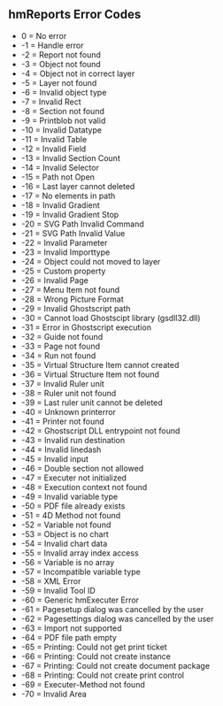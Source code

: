 ## hmReports Error Codes

* 0 = No error
* -1 = Handle error
* -2 = Report not found
* -3 = Object not found
* -4 = Object not in correct layer
* -5 = Layer not found
* -6 = Invalid object type
* -7 = Invalid Rect
* -8 = Section not found
* -9 = Printblob not valid
* -10 = Invalid Datatype
* -11 = Invalid Table
* -12 = Invalid Field
* -13 = Invalid Section Count
* -14 = Invalid Selector
* -15 = Path not Open
* -16 = Last layer cannot deleted
* -17 = No elements in path
* -18 = Invalid Gradient
* -19 = Invalid Gradient Stop
* -20 = SVG Path Invalid Command
* -21 = SVG Path Invalid Value
* -22 = Invalid Parameter
* -23 = Invalid Importtype
* -24 = Object could not moved to layer
* -25 = Custom property
* -26 = Invalid Page
* -27 = Menu Item not found
* -28 = Wrong Picture Format
* -29 = Invalid Ghostscript path
* -30 = Cannot load Ghostscipt library (gsdll32.dll)
* -31 = Error in Ghostscript execution
* -32 = Guide not found
* -33 = Page not found
* -34 = Run not found
* -35 = Virtual Structure Item cannot created
* -36 = Virtual Structure Item not found
* -37 = Invalid Ruler unit
* -38 = Ruler unit not found
* -39 = Last ruler unit cannot be deleted
* -40 = Unknown printerror
* -41 = Printer not found
* -42 = Ghostscript DLL entrypoint not found
* -43 = Invalid run destination
* -44 = Invalid linedash
* -45 = Invalid input
* -46 = Double section not allowed
* -47 = Executer not initialized
* -48 = Execution context not found
* -49 = Invalid variable type
* -50 = PDF file already exists
* -51 = 4D Method not found
* -52 = Variable not found
* -53 = Object is no chart
* -54 = Invalid chart data
* -55 = Invalid array index access
* -56 = Variable is no array
* -57 = Incompatible variable type
* -58 = XML Error
* -59 = Invalid Tool ID
* -60 = Generic hmExecuter Error
* -61 = Pagesetup dialog was cancelled by the user
* -62 = Pagesettings dialog was cancelled by the user
* -63 = Import not supported
* -64 = PDF file path empty
* -65 = Printing: Could not get print ticket
* -66 = Printing: Could not create instance
* -67 = Printing: Could not create document package
* -68 = Printing: Could not create print control
* -69 = Executer-Method not found
* -70 = Invalid Area
